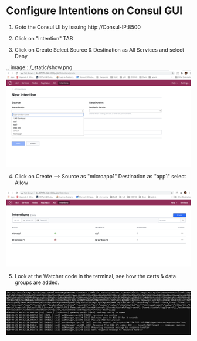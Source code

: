 #  Configure Intentions on Consul GUI


1. Goto the Consul UI by issuing http://Consul-IP:8500

2. Click on "Intention" TAB

3. Click on Create Select Source & Destination  as All Services and select Deny

 .. image:: /_static/show.png
 ![alt text](../../../../../../../../../../../../images/show.png)

4. Click on Create --> Source as "microapp1" Destination as "app1" select Allow


 ![alt text](../../../../../../../../../../../../images/intention.png)

5. Look at the Watcher code in the terminal, see how the certs & data groups are added.


 ![alt text](../../../../../../../../../../../../images/intentwatch.png)
